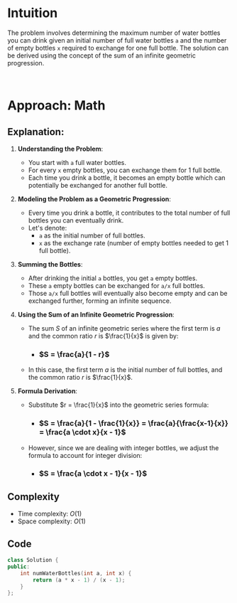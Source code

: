 # Intuition

The problem involves determining the maximum number of water bottles you can drink given an initial number of full water bottles `a` and the number of empty bottles `x` required to exchange for one full bottle. The solution can be derived using the concept of the sum of an infinite geometric progression.

<p>&nbsp;</p>

# Approach: Math

## Explanation:

1. **Understanding the Problem**:
   - You start with `a` full water bottles.
   - For every `x` empty bottles, you can exchange them for 1 full bottle.
   - Each time you drink a bottle, it becomes an empty bottle which can potentially be exchanged for another full bottle.

2. **Modeling the Problem as a Geometric Progression**:
   - Every time you drink a bottle, it contributes to the total number of full bottles you can eventually drink.
   - Let's denote:
     - `a` as the initial number of full bottles.
     - `x` as the exchange rate (number of empty bottles needed to get 1 full bottle).

3. **Summing the Bottles**:
   - After drinking the initial `a` bottles, you get `a` empty bottles.
   - These `a` empty bottles can be exchanged for `a/x` full bottles.
   - Those `a/x` full bottles will eventually also become empty and can be exchanged further, forming an infinite sequence.

4. **Using the Sum of an Infinite Geometric Progression**:
   - The sum $S$ of an infinite geometric series where the first term is $a$ and the common ratio $r$ is $\frac{1}{x}$ is given by:
        - ### $S = \frac{a}{1 - r}$
   - In this case, the first term $a$ is the initial number of full bottles, and the common ratio $r$ is $\frac{1}{x}$.

5. **Formula Derivation**:
   - Substitute $r = \frac{1}{x}$ into the geometric series formula:
        - ### $S = \frac{a}{1 - \frac{1}{x}} = \frac{a}{\frac{x-1}{x}} = \frac{a \cdot x}{x - 1}$
   - However, since we are dealing with integer bottles, we adjust the formula to account for integer division:
        - ### $S = \frac{a \cdot x - 1}{x - 1}$

## Complexity
- Time complexity: $O(1)$
- Space complexity: $O(1)$

## Code

```cpp
class Solution {
public:
    int numWaterBottles(int a, int x) {
        return (a * x - 1) / (x - 1);
    }
};
```